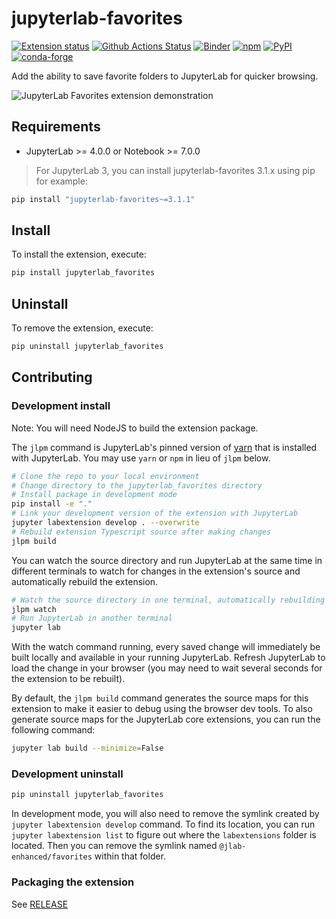 # jupyterlab-favorites

[![Extension status](https://img.shields.io/badge/status-ready-success 'ready to be used')](https://jupyterlab-contrib.github.io/)
[![Github Actions Status](https://github.com/jupyterlab-contrib/jupyterlab-favorites/workflows/Build/badge.svg)](https://github.com/jupyterlab-contrib/jupyterlab-favorites/actions?query=workflow%3ABuild)
[![Binder](https://mybinder.org/badge_logo.svg)](https://mybinder.org/v2/gh/jupyterlab-contrib/jupyterlab-favorites/main?urlpath=lab)
[![npm](https://img.shields.io/npm/v/@jlab-enhanced/favorites)](https://www.npmjs.com/package/@jlab-enhanced/favorites)
[![PyPI](https://img.shields.io/pypi/v/jupyterlab-favorites)](https://pypi.org/project/jupyterlab-favorites)
[![conda-forge](https://img.shields.io/conda/vn/conda-forge/jupyterlab-favorites)](https://anaconda.org/conda-forge/jupyterlab-favorites)

Add the ability to save favorite folders to JupyterLab for quicker browsing.

![JupyterLab Favorites extension demonstration](https://raw.githubusercontent.com/jupyterlab-contrib/jupyterlab-favorites/main/jupyterlab-favorites.gif)

## Requirements

- JupyterLab >= 4.0.0 or Notebook >= 7.0.0

> For JupyterLab 3, you can install jupyterlab-favorites 3.1.x using pip for example:

```sh
pip install "jupyterlab-favorites~=3.1.1"
```

## Install

To install the extension, execute:

```bash
pip install jupyterlab_favorites
```

## Uninstall

To remove the extension, execute:

```bash
pip uninstall jupyterlab_favorites
```

## Contributing

### Development install

Note: You will need NodeJS to build the extension package.

The `jlpm` command is JupyterLab's pinned version of
[yarn](https://yarnpkg.com/) that is installed with JupyterLab. You may use
`yarn` or `npm` in lieu of `jlpm` below.

```bash
# Clone the repo to your local environment
# Change directory to the jupyterlab_favorites directory
# Install package in development mode
pip install -e "."
# Link your development version of the extension with JupyterLab
jupyter labextension develop . --overwrite
# Rebuild extension Typescript source after making changes
jlpm build
```

You can watch the source directory and run JupyterLab at the same time in different terminals to watch for changes in the extension's source and automatically rebuild the extension.

```bash
# Watch the source directory in one terminal, automatically rebuilding when needed
jlpm watch
# Run JupyterLab in another terminal
jupyter lab
```

With the watch command running, every saved change will immediately be built locally and available in your running JupyterLab. Refresh JupyterLab to load the change in your browser (you may need to wait several seconds for the extension to be rebuilt).

By default, the `jlpm build` command generates the source maps for this extension to make it easier to debug using the browser dev tools. To also generate source maps for the JupyterLab core extensions, you can run the following command:

```bash
jupyter lab build --minimize=False
```

### Development uninstall

```bash
pip uninstall jupyterlab_favorites
```

In development mode, you will also need to remove the symlink created by `jupyter labextension develop`
command. To find its location, you can run `jupyter labextension list` to figure out where the `labextensions`
folder is located. Then you can remove the symlink named `@jlab-enhanced/favorites` within that folder.

### Packaging the extension

See [RELEASE](RELEASE.md)

